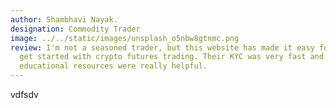 ```yaml
---
author: Shambhavi Nayak.
designation: Commodity Trader
image: ../../static/images/unsplash_o5nbw8gtnmc.png
review: I'm not a seasoned trader, but this website has made it easy for me to
  get started with crypto futures trading. Their KYC was very fast and the
  educational resources were really helpful.
---
```

v﻿dfsdv